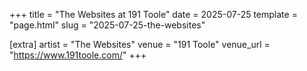 +++
title = "The Websites at 191 Toole"
date = 2025-07-25
template = "page.html"
slug = "2025-07-25-the-websites"

[extra]
artist = "The Websites"
venue = "191 Toole"
venue_url = "https://www.191toole.com/"
+++
